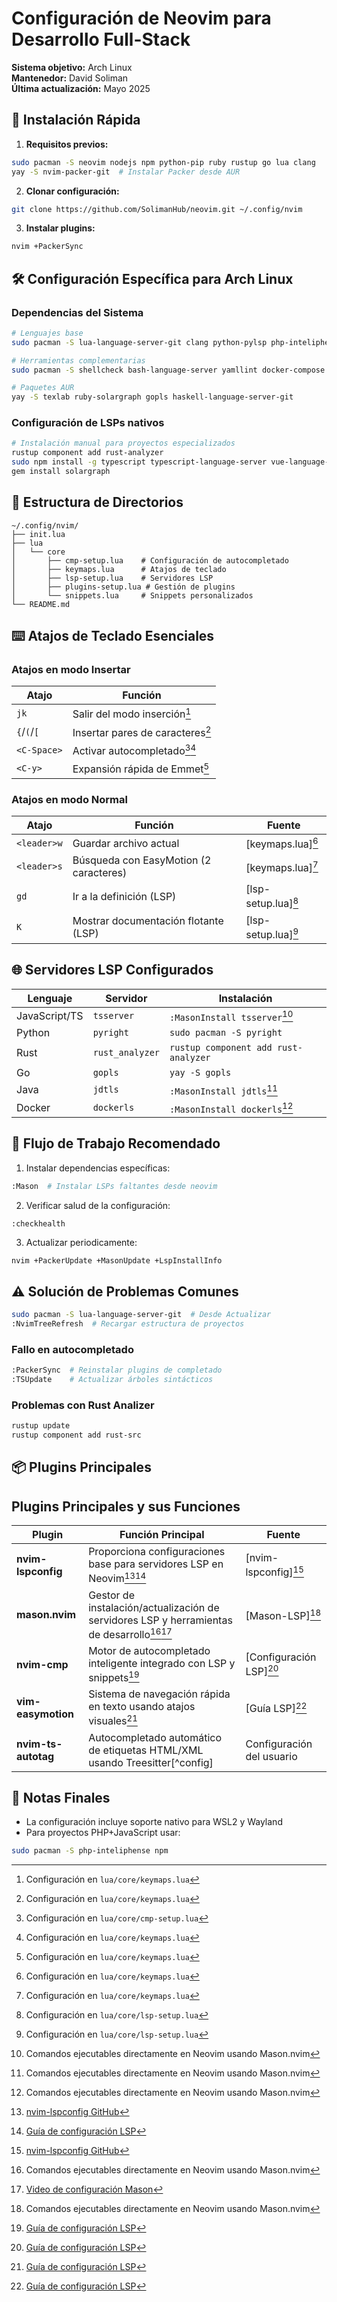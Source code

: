 # Configuración de Neovim para Desarrollo Full-Stack

**Sistema objetivo:** Arch Linux  
**Mantenedor:** David Soliman  
**Última actualización:** Mayo 2025

## 🚀 Instalación Rápida

1. **Requisitos previos:**
```bash
sudo pacman -S neovim nodejs npm python-pip ruby rustup go lua clang
yay -S nvim-packer-git  # Instalar Packer desde AUR
```

2. **Clonar configuración:**
```bash
git clone https://github.com/SolimanHub/neovim.git ~/.config/nvim
```

3. **Instalar plugins:**
```bash
nvim +PackerSync
```

## 🛠 Configuración Específica para Arch Linux

### Dependencias del Sistema

```bash
# Lenguajes base
sudo pacman -S lua-language-server-git clang python-pylsp php-inteliphense nodejs-typescript-language-server

# Herramientas complementarias
sudo pacman -S shellcheck bash-language-server yamllint docker-compose

# Paquetes AUR
yay -S texlab ruby-solargraph gopls haskell-language-server-git
```

### Configuración de LSPs nativos

```bash
# Instalación manual para proyectos especializados
rustup component add rust-analyzer
sudo npm install -g typescript typescript-language-server vue-language-server
gem install solargraph
```

## 🔧 Estructura de Directorios

```text
~/.config/nvim/
├── init.lua
├── lua
│   └── core
│       ├── cmp-setup.lua    # Configuración de autocompletado
│       ├── keymaps.lua      # Atajos de teclado
│       ├── lsp-setup.lua    # Servidores LSP
│       ├── plugins-setup.lua # Gestión de plugins
│       └── snippets.lua     # Snippets personalizados
└── README.md
```

## ⌨️ Atajos de Teclado Esenciales

### Atajos en modo Insertar

| Atajo           | Función                                  |
|-----------------|------------------------------------------|
| `jk`            | Salir del modo inserción[^keymaps]       |
| `{`/`(`/`[`    | Insertar pares de caracteres[^keymaps]   |
| `<C-Space>`     | Activar autocompletado[^cmp][^keymaps]   |
| `<C-y>`         | Expansión rápida de Emmet[^keymaps]      |

[^keymaps]: Configuración en `lua/core/keymaps.lua`
[^cmp]: Configuración en `lua/core/cmp-setup.lua`


### Atajos en modo Normal

| Atajo           | Función                                  | Fuente                |
|-----------------|------------------------------------------|-----------------------|
| `<leader>w`     | Guardar archivo actual                   | [keymaps.lua][^keymaps] |
| `<leader>s`     | Búsqueda con EasyMotion (2 caracteres)   | [keymaps.lua][^keymaps] |
| `gd`            | Ir a la definición (LSP)                 | [lsp-setup.lua][^lsp]  |
| `K`             | Mostrar documentación flotante (LSP)     | [lsp-setup.lua][^lsp]  |

[^keymaps]: Configuración en `lua/core/keymaps.lua`  
[^lsp]: Configuración en `lua/core/lsp-setup.lua`

## 🌐 Servidores LSP Configurados

| Lenguaje       | Servidor         | Instalación                                  |
|----------------|------------------|----------------------------------------------|
| JavaScript/TS  | `tsserver`       | `:MasonInstall tsserver`[^1]                 |
| Python         | `pyright`        | `sudo pacman -S pyright`                     |
| Rust           | `rust_analyzer`  | `rustup component add rust-analyzer`         |
| Go             | `gopls`          | `yay -S gopls`                               |
| Java           | `jdtls`          | `:MasonInstall jdtls`[^1]                    |
| Docker         | `dockerls`       | `:MasonInstall dockerls`[^1]                 |

[^1]: Comandos ejecutables directamente en Neovim usando Mason.nvim

## 🔄 Flujo de Trabajo Recomendado

1. Instalar dependencias específicas:
```bash
:Mason  # Instalar LSPs faltantes desde neovim
```

2. Verificar salud de la configuración:
```text
:checkhealth
```

3. Actualizar periodicamente:
```bash
nvim +PackerUpdate +MasonUpdate +LspInstallInfo
```

## ⚠️ Solución de Problemas Comunes
```bash
sudo pacman -S lua-language-server-git  # Desde Actualizar
:NvimTreeRefresh  # Recargar estructura de proyectos
```

### Fallo en autocompletado
```bash
:PackerSync  # Reinstalar plugins de completado
:TSUpdate    # Actualizar árboles sintácticos
```

### Problemas con Rust Analizer
```bash
rustup update
rustup component add rust-src
```

## 📦 Plugins Principales
## Plugins Principales y sus Funciones

| Plugin               | Función Principal                                                                 | Fuente                |
|----------------------|-----------------------------------------------------------------------------------|-----------------------|
| **nvim-lspconfig**   | Proporciona configuraciones base para servidores LSP en Neovim[^3][^5]            | [nvim-lspconfig][^3]  |
| **mason.nvim**       | Gestor de instalación/actualización de servidores LSP y herramientas de desarrollo[^1][^4] | [Mason-LSP][^1]       |
| **nvim-cmp**         | Motor de autocompletado inteligente integrado con LSP y snippets[^5]              | [Configuración LSP][^5] |
| **vim-easymotion**   | Sistema de navegación rápida en texto usando atajos visuales[^5]                  | [Guía LSP][^5]       |
| **nvim-ts-autotag**  | Autocompletado automático de etiquetas HTML/XML usando Treesitter[^config]        | Configuración del usuario |

[^1]: [Mason-LSPconfig GitHub](https://github.com/williamboman/mason-lspconfig.nvim)  
[^3]: [nvim-lspconfig GitHub](https://github.com/neovim/nvim-lspconfig)  
[^4]: [Video de configuración Mason](https://www.youtube.com/watch?v=2iczAXDdgTE)  
[^5]: [Guía de configuración LSP](https://youngxhui.top/en/2023/09/neovim-beginners-guide-part-three-lsp-configuration-part-one/)

## 📌 Notas Finales

- La configuración incluye soporte nativo para WSL2 y Wayland
- Para proyectos PHP+JavaScript usar:
```bash
sudo pacman -S php-inteliphense npm
```
